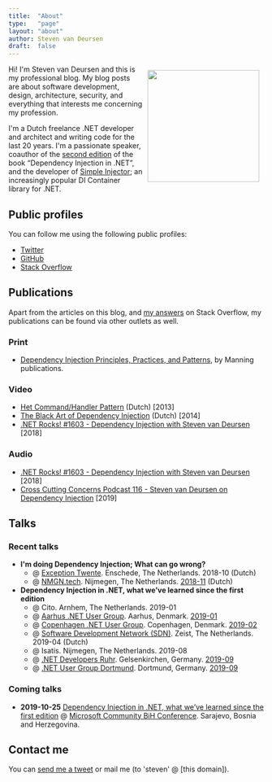 ```yaml
---
title:	"About"
type:   "page"
layout: "about"
author: Steven van Deursen
draft:	false
---
```


<img style="float:right;width:220px;margin:2%;max-width:50%;" src="/steven/images/me.jpg" title="" alt="" />

Hi! I'm Steven van Deursen and this is my professional blog. My blog posts are about software development, design, architecture, security, and everything that interests me concerning my profession.

I'm a Dutch freelance .NET developer and architect and writing code for the last 20 years. I'm a passionate speaker, coauthor of the [second edition](https://manning.com/seemann2) of the book “Dependency Injection in .NET”, and the developer of [Simple Injector](https://simpleinjector.org); an increasingly popular DI Container library for .NET.

## Public profiles

You can follow me using the following public profiles:

* [Twitter](https://twitter.com/dot_NET_Junkie)
* [GitHub](https://github.com/dotnetjunkie)
* [Stack Overflow](https://stackoverflow.com/users/264697/steven)

## Publications

Apart from the articles on this blog, and [my answers](https://stackoverflow.com/users/264697/steven?tab=answers) on Stack Overflow, my publications can be found via other outlets as well.

### Print

* [Dependency Injection Principles, Practices, and Patterns](https://manning.com/seemann2), by Manning publications.

### Video

* [Het Command/Handler Pattern](https://www.youtube.com/watch?v=EII3xpxeIqA) (Dutch) [2013]
* [The Black Art of Dependency Injection](https://www.youtube.com/watch?v=6jlPiKZOYpo&t=1675s) (Dutch) [2014]
* [.NET Rocks! #1603 - Dependency Injection with Steven van Deursen](https://www.youtube.com/watch?v=HNG69V-QLRY) [2018]

### Audio

* [.NET Rocks! #1603 - Dependency Injection with Steven van Deursen](https://www.youtube.com/watch?v=HNG69V-QLRY) [2018]
* [Cross Cutting Concerns Podcast 116 - Steven van Deursen on Dependency Injection](https://crosscuttingconcerns.com/Podcast-116-Steven-van-Deursen-Dependency-Injection) [2019]

## Talks

### Recent talks

* **I'm doing Dependency Injection; What can go wrong?**
  * @ [Exception Twente](https://exceptiontwente.nl). Enschede, The Netherlands. 2018-10 (Dutch)
  * @ [NMGN.tech](https://www.meetup.com/NMGNtech/). Nijmegen, The Netherlands. [2018-11](https://www.meetup.com/NMGNtech/events/256142465/) (Dutch)
* **Dependency Injection in .NET, what we’ve learned since the first edition**
  * @ Cito. Arnhem, The Netherlands. 2019-01
  * @ [Aarhus .NET User Group](https://www.meetup.com/anugdk/). Aarhus, Denmark. [2019-01](https://www.meetup.com/anugdk/events/257129823/)
  * @ [Copenhagen .NET User Group](https://www.meetup.com/Copenhagen-Net-User-Group/). Copenhagen, Denmark. [2019-02](https://www.meetup.com/Copenhagen-Net-User-Group/events/257777692/)
  * @ [Software Development Network (SDN)](https://www.sdn.nl/EVENTS/12-april-2019). Zeist, The Netherlands. 2019-04 (Dutch)
  * @ Isatis. Nijmegen, The Netherlands. 2019-08
  * @ [.NET Developers Ruhr](https://dotnet.dev.ruhr/). Gelsenkirchen, Germany. [2019-09](https://www.meetup.com/NET-Developers-Ruhr/events/261223996/)
  * @ [.NET User Group Dortmund](https://www.do-dotnet.de/). Dortmund, Germany. [2019-09](https://www.xing.com/events/net-ug-grill-event-4-sep-di-net-steven-eng-2140773)

### Coming talks

* **2019-10-25** [Dependency Injection in .NET, what we’ve learned since the first edition](http://www.mscommunity.ba/dependency-injection-in-net-what-weve-learned-since-the-first-edition/) @ [Microsoft Community BiH Conference](http://www.mscommunity.ba/). Sarajevo, Bosnia and Herzegovina.

## Contact me

You can [send me a tweet](https://twitter.com/dot_NET_Junkie) or mail me (to 'steven' @ [this domain]).


